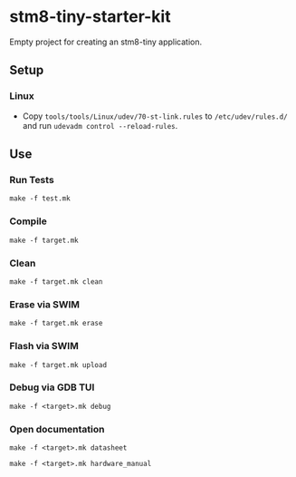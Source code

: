 # stm8-tiny-starter-kit
Empty project for creating an stm8-tiny application.

## Setup
### Linux
- Copy `tools/tools/Linux/udev/70-st-link.rules` to `/etc/udev/rules.d/` and run `udevadm control --reload-rules`.

## Use
### Run Tests
```
make -f test.mk
```

### Compile
```shell
make -f target.mk
```

### Clean
```shell
make -f target.mk clean
```

### Erase via SWIM
```shell
make -f target.mk erase
```

### Flash via SWIM
```shell
make -f target.mk upload
```

### Debug via GDB TUI
```shell
make -f <target>.mk debug
```

### Open documentation
```shell
make -f <target>.mk datasheet
```

```shell
make -f <target>.mk hardware_manual
```

